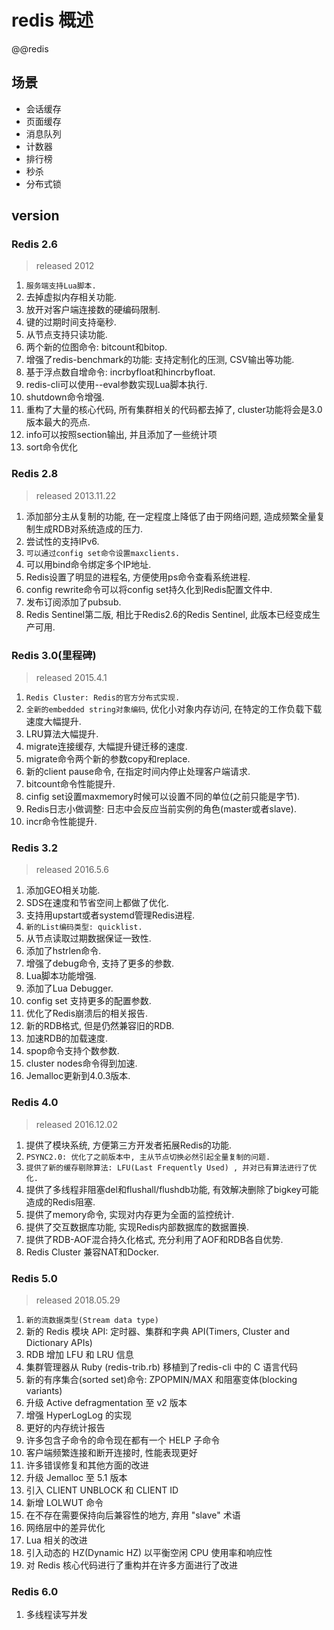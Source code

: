 # redis 概述

@@redis

## 场景

- 会话缓存  
- 页面缓存  
- 消息队列  
- 计数器  
- 排行榜  
- 秒杀  
- 分布式锁  

## version

### Redis 2.6

> released 2012

1. `服务端支持Lua脚本.`
2. 去掉虚拟内存相关功能.
3. 放开对客户端连接数的硬编码限制.
4. 键的过期时间支持毫秒.
5. 从节点支持只读功能.
6. 两个新的位图命令: bitcount和bitop.
7. 增强了redis-benchmark的功能: 支持定制化的压测, CSV输出等功能.
8. 基于浮点数自增命令: incrbyfloat和hincrbyfloat.
9. redis-cli可以使用--eval参数实现Lua脚本执行.
10. shutdown命令增强.
11. 重构了大量的核心代码, 所有集群相关的代码都去掉了, cluster功能将会是3.0版本最大的亮点.
12. info可以按照section输出, 并且添加了一些统计项
13. sort命令优化

### Redis 2.8

> released 2013.11.22

1. 添加部分主从复制的功能, 在一定程度上降低了由于网络问题, 造成频繁全量复制生成RDB对系统造成的压力.
2. 尝试性的支持IPv6.
3. `可以通过config set命令设置maxclients.`
4. 可以用bind命令绑定多个IP地址.
5. Redis设置了明显的进程名, 方便使用ps命令查看系统进程.
6. config rewrite命令可以将config set持久化到Redis配置文件中.
7. 发布订阅添加了pubsub.
8. Redis Sentinel第二版, 相比于Redis2.6的Redis Sentinel, 此版本已经变成生产可用.

### Redis 3.0(里程碑)

> released 2015.4.1

1. `Redis Cluster: Redis的官方分布式实现.`
2. `全新的embedded string对象编码`, 优化小对象内存访问, 在特定的工作负载下载速度大幅提升.
3. LRU算法大幅提升.
4. migrate连接缓存, 大幅提升键迁移的速度.
5. migrate命令两个新的参数copy和replace.
6. 新的client pause命令, 在指定时间内停止处理客户端请求.
7. bitcount命令性能提升.
8. cinfig set设置maxmemory时候可以设置不同的单位(之前只能是字节).
9. Redis日志小做调整: 日志中会反应当前实例的角色(master或者slave).
10. incr命令性能提升.

### Redis 3.2

> released 2016.5.6

1. 添加GEO相关功能.
2. SDS在速度和节省空间上都做了优化.
3. 支持用upstart或者systemd管理Redis进程.
4. `新的List编码类型: quicklist.`
5. 从节点读取过期数据保证一致性.
6. 添加了hstrlen命令.
7. 增强了debug命令, 支持了更多的参数.
8. Lua脚本功能增强.
9. 添加了Lua Debugger.
10. config set 支持更多的配置参数.
11. 优化了Redis崩溃后的相关报告.
12. 新的RDB格式, 但是仍然兼容旧的RDB.
13. 加速RDB的加载速度.
14. spop命令支持个数参数.
15. cluster nodes命令得到加速.
16. Jemalloc更新到4.0.3版本.

### Redis 4.0

> released 2016.12.02

1. 提供了模块系统, 方便第三方开发者拓展Redis的功能.
2. `PSYNC2.0: 优化了之前版本中, 主从节点切换必然引起全量复制的问题.`
3. `提供了新的缓存剔除算法: LFU(Last Frequently Used) , 并对已有算法进行了优化.`
4. 提供了多线程非阻塞del和flushall/flushdb功能, 有效解决删除了bigkey可能造成的Redis阻塞.
5. 提供了memory命令, 实现对内存更为全面的监控统计.
6. 提供了交互数据库功能, 实现Redis内部数据库的数据置换.
7. 提供了RDB-AOF混合持久化格式, 充分利用了AOF和RDB各自优势.
8. Redis Cluster 兼容NAT和Docker.

### Redis 5.0

> released 2018.05.29

1. `新的流数据类型(Stream data type)`
2. 新的 Redis 模块 API: 定时器、集群和字典 API(Timers, Cluster and Dictionary APIs)
3. RDB 增加 LFU 和 LRU 信息
4. 集群管理器从 Ruby (redis-trib.rb) 移植到了redis-cli 中的 C 语言代码
5. 新的有序集合(sorted set)命令: ZPOPMIN/MAX 和阻塞变体(blocking variants)
6. 升级 Active defragmentation 至 v2 版本
7. 增强 HyperLogLog 的实现
8. 更好的内存统计报告
9. 许多包含子命令的命令现在都有一个 HELP 子命令
10. 客户端频繁连接和断开连接时, 性能表现更好
11. 许多错误修复和其他方面的改进
12. 升级 Jemalloc 至 5.1 版本
13. 引入 CLIENT UNBLOCK 和 CLIENT ID
14. 新增 LOLWUT 命令
15. 在不存在需要保持向后兼容性的地方, 弃用 "slave" 术语
16. 网络层中的差异优化
17. Lua 相关的改进
18. 引入动态的 HZ(Dynamic HZ) 以平衡空闲 CPU 使用率和响应性
19. 对 Redis 核心代码进行了重构并在许多方面进行了改进

### Redis 6.0

1. 多线程读写并发